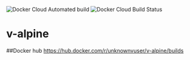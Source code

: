 ![Docker Cloud Automated build](https://img.shields.io/docker/cloud/automated/unknownvuser/v-alpine?style=for-the-badge) ![Docker Cloud Build Status](https://img.shields.io/docker/cloud/build/unknownvuser/v-alpine?style=for-the-badge)
# v-alpine

##Docker hub
https://hub.docker.com/r/unknownvuser/v-alpine/builds
